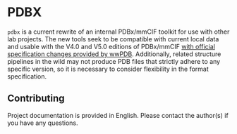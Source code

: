 # PDBX

`pdbx` is a current rewrite of an internal PDBx/mmCIF toolkit for use with other lab projects. The new tools seek to be compatible with current local data and usable with the V4.0 and V5.0 editions of PDBx/mmCIF [with official specification changes provided by wwPDB](https://mmcif.wwpdb.org/). Additionally, related structure pipelines in the wild may not produce PDB files that strictly adhere to any specific version, so it is necessary to consider flexibility in the format specification.

## Contributing

Project documentation is provided in English. Please contact the author(s) if you have any questions.
